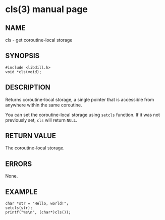 # cls(3) manual page

## NAME

cls - get coroutine-local storage

## SYNOPSIS

```
#include <libdill.h>
void *cls(void);
```

## DESCRIPTION

Returns coroutine-local storage, a single pointer that is accessible from anywhere within the same coroutine.

You can set the coroutine-local storage using `setcls` function. If it was not previously set, `cls` will return `NULL`.

## RETURN VALUE

The coroutine-local storage.

## ERRORS

None.

## EXAMPLE

```
char *str = "Hello, world!";
setcls(str);
printf("%s\n", (char*)cls());
```

